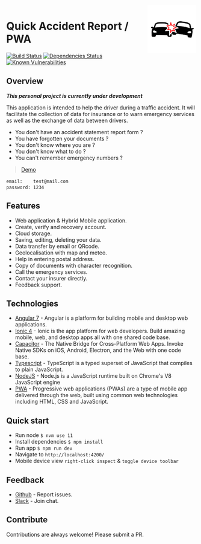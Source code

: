 <img src="src/assets/icons/icon-128x128.png" align="right" />

# Quick Accident Report / PWA

[![Build Status](https://travis-ci.com/reek/pwa-quick-accident-report.svg?branch=master)](https://travis-ci.com/reek/pwa-quick-accident-report) [![Dependencies Status](https://david-dm.org/reek/pwa-quick-accident-report/status.svg)](https://david-dm.org/reek/pwa-quick-accident-report) [![Known Vulnerabilities](https://snyk.io/test/github/reek/pwa-quick-accident-report/badge.svg)](https://snyk.io/test/github/reek/pwa-quick-accident-report)

## Overview
***This personal project is currently under development***

This application is intended to help the driver during a traffic accident.
It will facilitate the collection of data for insurance or to warn emergency services as well as the exchange of data between drivers.

- You don't have an accident statement report form ?
- You have forgotten your documents ?
- You don't know where you are ?
- You don't know what to do ?
- You can't remember emergency numbers ?

> [Demo](https://reek.github.io/pwa-quick-accident-report/)
````
email:    test@mail.com
password: 1234
````

## Features
- Web application & Hybrid Mobile application.
- Create, verify and recovery account.
- Cloud storage.
- Saving, editing, deleting your data.
- Data transfer by email or QRcode.
- Geolocalisation with map and meteo.
- Help in entering postal address.
- Copy of documents with character recognition.
- Call the emergency services.
- Contact your insurer directly.
- Feedback support.

## Technologies
- [Angular 7](https://angular.io/) - Angular is a platform for building mobile and desktop web applications.
- [Ionic 4](https://ionicframework.com/) - Ionic is the app platform for web developers. Build amazing mobile, web, and desktop apps all with one shared code base.
- [Capacitor](https://github.com/RichardLitt/standard-readme) - The Native Bridge for Cross-Platform Web Apps. Invoke Native SDKs on iOS, Android, Electron, and the Web with one code base.
- [Typescript](https://www.typescriptlang.org/) - TypeScript is a typed superset of JavaScript that compiles to plain JavaScript.
- [NodeJS](https://nodejs.org/) - Node.js is a JavaScript runtime built on Chrome's V8 JavaScript engine
- [PWA](https://en.wikipedia.org/wiki/Progressive_web_applications) - Progressive web applications (PWAs) are a type of mobile app delivered through the web, built using common web technologies including HTML, CSS and JavaScript.

## Quick start
- Run node `$ nvm use 11`
- Install dependencies `$ npm install`
- Run app `$ npm run dev`
- Navigate to `http://localhost:4200/`
- Mobile device view `right-click inspect` & `toggle device toolbar`

## Feedback
- [Github](https://github.com/reek/pwa-quick-accident-report/issues) - Report issues.
- [Slack](https://nomade-advanced.slack.com/messages/CJD9AMSRW) - Join chat.

## Contribute
Contributions are always welcome!
Please submit a PR.

